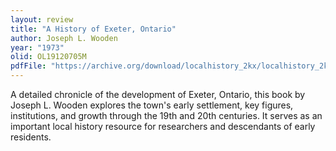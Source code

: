 ```yaml
---
layout: review
title: "A History of Exeter, Ontario"
author: Joseph L. Wooden
year: "1973"
olid: OL19120705M
pdfFile: "https://archive.org/download/localhistory_2kx/localhistory_2kx.pdf"
---
```

A detailed chronicle of the development of Exeter, Ontario, this book by Joseph L. Wooden explores the town's early settlement, key figures, institutions, and growth through the 19th and 20th centuries. It serves as an important local history resource for researchers and descendants of early residents.
